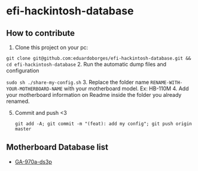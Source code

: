 # efi-hackintosh-database


## How to contribute


1. Clone this project on your pc: 
   
  ``
    git clone git@github.com:eduardoborges/efi-hackintosh-database.git && cd efi-hackintosh-database
  ``
2. Run the automatic dump files and configuration
  
   ``
   sudo sh ./share-my-config.sh
   ``
3. Replace the folder name `RENAME-WITH-YOUR-MOTHERBOARD-NAME` with your motherboard model. Ex: HB-110M
4. Add your motherboard information on Readme inside the folder you already renamed.

5. Commit and push <3 
   
   ``
   git add -A; git commit -m "(feat): add my config"; git push origin master
   ``


## Motherboard Database list

 - [GA-970a-ds3p](GA-970a-ds3p)